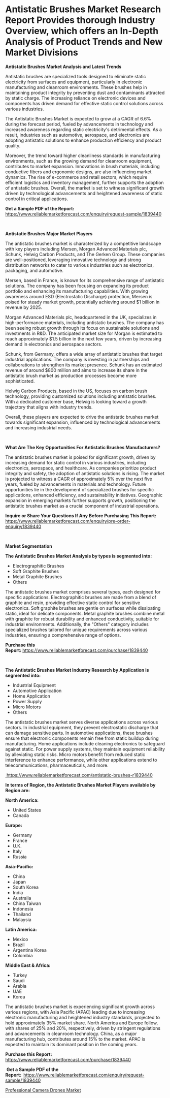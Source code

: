 <p><h1>Antistatic Brushes Market Research Report Provides thorough Industry Overview, which offers an In-Depth Analysis of Product Trends and New Market Divisions</h1></p><p><strong>Antistatic Brushes Market Analysis and Latest Trends</strong></p>
<p><p>Antistatic brushes are specialized tools designed to eliminate static electricity from surfaces and equipment, particularly in electronic manufacturing and cleanroom environments. These brushes help in maintaining product integrity by preventing dust and contaminants attracted by static charge. The increasing reliance on electronic devices and components has driven demand for effective static control solutions across various industries.</p><p>The Antistatic Brushes Market is expected to grow at a CAGR of 6.6% during the forecast period, fueled by advancements in technology and increased awareness regarding static electricity's detrimental effects. As a result, industries such as automotive, aerospace, and electronics are adopting antistatic solutions to enhance production efficiency and product quality. </p><p>Moreover, the trend toward higher cleanliness standards in manufacturing environments, such as the growing demand for cleanroom equipment, contributes to market expansion. Innovations in brush materials, including conductive fibers and ergonomic designs, are also influencing market dynamics. The rise of e-commerce and retail sectors, which require efficient logistics and inventory management, further supports the adoption of antistatic brushes. Overall, the market is set to witness significant growth driven by technological advancements and heightened awareness of static control in critical applications.</p></p>
<p><strong>Get a Sample PDF of the Report:&nbsp;</strong> <a href="https://www.reliablemarketforecast.com/enquiry/request-sample/1839440?utm_campaign=2260&utm_medium=2&utm_source=Github&utm_content=ia&utm_term=19022025&utm_id=antistatic-brushes">https://www.reliablemarketforecast.com/enquiry/request-sample/1839440</a></p>
<p>&nbsp;</p>
<p><strong>Antistatic Brushes Major Market Players</strong></p>
<p><p>The antistatic brushes market is characterized by a competitive landscape with key players including Mersen, Morgan Advanced Materials plc, Schunk, Helwig Carbon Products, and The Gerken Group. These companies are well-positioned, leveraging innovative technology and strong distribution networks to cater to various industries such as electronics, packaging, and automotive.</p><p>Mersen, based in France, is known for its comprehensive range of antistatic solutions. The company has been focusing on expanding its product portfolio and enhancing its manufacturing capabilities. With growing awareness around ESD (Electrostatic Discharge) protection, Mersen is poised for steady market growth, potentially achieving around $1 billion in revenue by 2025.</p><p>Morgan Advanced Materials plc, headquartered in the UK, specializes in high-performance materials, including antistatic brushes. The company has been seeing robust growth through its focus on sustainable solutions and investments in R&D. The anticipated market size for Morgan is estimated to reach approximately $1.5 billion in the next few years, driven by increasing demand in electronics and aerospace sectors.</p><p>Schunk, from Germany, offers a wide array of antistatic brushes that target industrial applications. The company is investing in partnerships and collaborations to strengthen its market presence. Schunk has an estimated revenue of around $800 million and aims to increase its share in the antistatic brush market as production processes become more sophisticated.</p><p>Helwig Carbon Products, based in the US, focuses on carbon brush technology, providing customized solutions including antistatic brushes. With a dedicated customer base, Helwig is looking toward a growth trajectory that aligns with industry trends.</p><p>Overall, these players are expected to drive the antistatic brushes market towards significant expansion, influenced by technological advancements and increasing industrial needs.</p></p>
<p>&nbsp;</p>
<p><strong>What Are The Key Opportunities For Antistatic Brushes Manufacturers?</strong></p>
<p><p>The antistatic brushes market is poised for significant growth, driven by increasing demand for static control in various industries, including electronics, aerospace, and healthcare. As companies prioritize product integrity and safety, the adoption of antistatic solutions is rising. The market is projected to witness a CAGR of approximately 5% over the next five years, fueled by advancements in materials and technology. Future opportunities lie in the development of specialized brushes for specific applications, enhanced efficiency, and sustainability initiatives. Geographic expansion in emerging markets further supports growth, positioning the antistatic brushes market as a crucial component of industrial operations.</p></p>
<p><strong>Inquire or Share Your Questions If Any Before Purchasing This Report:</strong> <a href="https://www.reliablemarketforecast.com/enquiry/pre-order-enquiry/1839440?utm_campaign=2260&utm_medium=2&utm_source=Github&utm_content=ia&utm_term=19022025&utm_id=antistatic-brushes">https://www.reliablemarketforecast.com/enquiry/pre-order-enquiry/1839440</a></p>
<p>&nbsp;</p>
<p><strong>Market Segmentation</strong></p>
<p><strong>The Antistatic Brushes Market Analysis by types is segmented into:</strong></p>
<p><ul><li>Electrographitic Brushes</li><li>Soft Graphite Brushes</li><li>Metal Graphite Brushes</li><li>Others</li></ul></p>
<p><p>The antistatic brushes market comprises several types, each designed for specific applications. Electrographitic brushes are made from a blend of graphite and resin, providing effective static control for sensitive electronics. Soft graphite brushes are gentle on surfaces while dissipating static, ideal for delicate components. Metal graphite brushes combine metal with graphite for robust durability and enhanced conductivity, suitable for industrial environments. Additionally, the "Others" category includes specialized brushes tailored for unique requirements across various industries, ensuring a comprehensive range of options.</p></p>
<p><strong>Purchase this Report:&nbsp;</strong><a href="https://www.reliablemarketforecast.com/purchase/1839440?utm_campaign=2260&utm_medium=2&utm_source=Github&utm_content=ia&utm_term=19022025&utm_id=antistatic-brushes">https://www.reliablemarketforecast.com/purchase/1839440</a></p>
<p>&nbsp;</p>
<p><strong>The Antistatic Brushes Market Industry Research by Application is segmented into:</strong></p>
<p><ul><li>Industrial Equipment</li><li>Automotive Application</li><li>Home Application</li><li>Power Supply</li><li>Micro Motors</li><li>Others</li></ul></p>
<p><p>The antistatic brushes market serves diverse applications across various sectors. In industrial equipment, they prevent electrostatic discharge that can damage sensitive parts. In automotive applications, these brushes ensure that electronic components remain free from static buildup during manufacturing. Home applications include cleaning electronics to safeguard against static. For power supply systems, they maintain equipment reliability by alleviating static risks. Micro motors benefit from reduced static interference to enhance performance, while other applications extend to telecommunications, pharmaceuticals, and more.</p></p>
<p><a href="https://www.reliablemarketforecast.com/antistatic-brushes-r1839440?utm_campaign=2260&utm_medium=2&utm_source=Github&utm_content=ia&utm_term=19022025&utm_id=antistatic-brushes">&nbsp;https://www.reliablemarketforecast.com/antistatic-brushes-r1839440</a></p>
<p><strong>In terms of Region, the Antistatic Brushes Market Players available by Region are:</strong></p>
<p>
    <p> <strong> North America: </strong>
        <ul>
            <li>United States</li>
            <li>Canada</li>
        </ul>
        </p> 
    <p> <strong> Europe: </strong>
        <ul>
            <li>Germany</li>
            <li>France</li>
            <li>U.K.</li>
            <li>Italy</li>
            <li>Russia</li>
        </ul>
        </p> 
    <p> <strong> Asia-Pacific: </strong>
        <ul>
            <li>China</li>
            <li>Japan</li>
            <li>South Korea</li>
            <li>India</li>
            <li>Australia</li>
            <li>China Taiwan</li>
            <li>Indonesia</li>
            <li>Thailand</li>
            <li>Malaysia</li>
        </ul>
        </p> 
    <p> <strong> Latin America: </strong>
        <ul>
            <li>Mexico</li>
            <li>Brazil</li>
            <li>Argentina Korea</li>
            <li>Colombia</li>
        </ul>
        </p> 
    <p> <strong> Middle East & Africa: </strong>
        <ul>
            <li>Turkey</li>
            <li>Saudi</li>
            <li>Arabia</li>
            <li>UAE</li>
            <li>Korea</li>
        </ul>
    </p>
    </p>
<p><p>The antistatic brushes market is experiencing significant growth across various regions, with Asia Pacific (APAC) leading due to increasing electronic manufacturing and heightened industry standards, projected to hold approximately 35% market share. North America and Europe follow, with shares of 25% and 20%, respectively, driven by stringent regulations and advancements in cleanroom technology. China, as a major manufacturing hub, contributes around 15% to the market. APAC is expected to maintain its dominant position in the coming years.</p></p>
<p><strong>Purchase this Report: </strong><a href="https://www.reliablemarketforecast.com/purchase/1839440?utm_campaign=2260&utm_medium=2&utm_source=Github&utm_content=ia&utm_term=19022025&utm_id=antistatic-brushes">https://www.reliablemarketforecast.com/purchase/1839440</a></p>
<p>&nbsp;<strong>Get a Sample PDF of the Report:&nbsp;&nbsp;</strong><a href="https://www.reliablemarketforecast.com/enquiry/request-sample/1839440?utm_campaign=2260&utm_medium=2&utm_source=Github&utm_content=ia&utm_term=19022025&utm_id=antistatic-brushes">https://www.reliablemarketforecast.com/enquiry/request-sample/1839440</a></p>
<p><strong></strong></p>
<p><p><a href="https://github.com/bornergabrielle89/Market-Research-Report-List-1/blob/main/professional-camera-drones-market.md?utm_campaign=2260&utm_medium=2&utm_source=Github&utm_content=ia&utm_term=19022025&utm_id=antistatic-brushes">Professional Camera Drones Market</a></p></p>